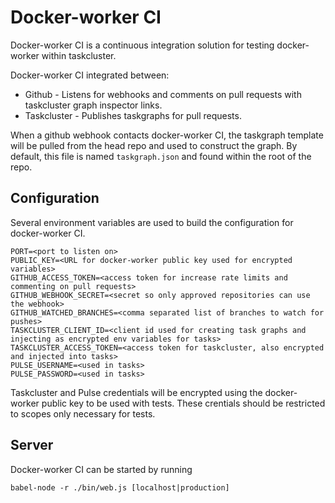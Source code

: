 # Docker-worker CI

Docker-worker CI is a continuous integration solution for testing docker-worker within taskcluster.

Docker-worker CI integrated between:

* Github - Listens for webhooks and comments on pull requests with taskcluster graph inspector links.
* Taskcluster - Publishes taskgraphs for pull requests.

When a github webhook contacts docker-worker CI, the taskgraph template will be pulled
from the head repo and used to construct the graph.  By default, this file is named `taskgraph.json`
and found within the root of the repo.

## Configuration

Several environment variables are used to build the configuration for docker-worker CI.

```
PORT=<port to listen on>
PUBLIC_KEY=<URL for docker-worker public key used for encrypted variables>
GITHUB_ACCESS_TOKEN=<access token for increase rate limits and commenting on pull requests>
GITHUB_WEBHOOK_SECRET=<secret so only approved repositories can use the webhook>
GITHUB_WATCHED_BRANCHES=<comma separated list of branches to watch for pushes>
TASKCLUSTER_CLIENT_ID=<client id used for creating task graphs and injecting as encrypted env variables for tasks>
TASKCLUSTER_ACCESS_TOKEN=<access token for taskcluster, also encrypted and injected into tasks>
PULSE_USERNAME=<used in tasks>
PULSE_PASSWORD=<used in tasks>
```

Taskcluster and Pulse credentials will be encrypted using the docker-worker public key
to be used with tests.  These crentials should be restricted to scopes only necessary for tests.

## Server

Docker-worker CI can be started by running

```
babel-node -r ./bin/web.js [localhost|production]
```
